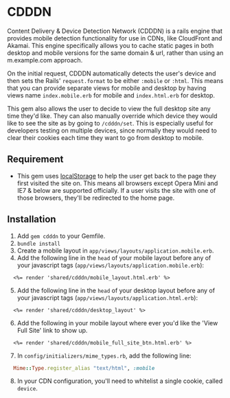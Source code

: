 # CDDDN

Content Delivery & Device Detection Network (CDDDN) is a rails engine that provides mobile detection functionality for use in CDNs, like CloudFront and Akamai. This engine specifically allows you to cache static pages in both desktop and mobile versions for the same domain & url, rather than using an m.example.com approach.

On the initial request, CDDDN automatically detects the user's device and then sets the Rails' `request.format` to be either `:mobile` or `:html`. This means that you can provide separate views for mobile and desktop by having views name `index.mobile.erb` for mobile and `index.html.erb` for desktop.

This gem also allows the user to decide to view the full desktop site any time they'd like. They can also manually override which device they would like to see the site as by going to `/cdddn/set`. This is especially useful for developers testing on multiple devices, since normally they would need to clear their cookies each time they want to go from desktop to mobile.

## Requirement

* This gem uses [localStorage](http://caniuse.com/#feat=namevalue-storage) to help the user get back to the page they first visited the site on. This means all browsers except Opera Mini and IE7 & below are supported officially. If a user visits the site with one of those browsers, they'll be redirected to the home page.

## Installation

1. Add `gem cdddn` to your Gemfile.
2. `bundle install`
3. Create a mobile layout in `app/views/layouts/application.mobile.erb`.
4. Add the following line in the `head` of your mobile layout before any of your javascript tags (`app/views/layouts/application.mobile.erb`):
  ```html+erb
    <%= render 'shared/cdddn/mobile_layout.html.erb' %>
  ```
5. Add the following line in the `head` of your desktop layout before any of your javascript tags (`app/views/layouts/application.html.erb`):
  ```html+erb
    <%= render 'shared/cdddn/desktop_layout' %>
  ```
6. Add the following in your mobile layout where ever you'd like the 'View Full Site' link to show up.
```html+erb
  <%= render 'shared/cdddn/mobile_full_site_btn.html.erb' %>
```
7. In `config/initializers/mime_types.rb`, add the following line:
```rb
  Mime::Type.register_alias "text/html", :mobile
```
8. In your CDN configuration, you'll need to whitelist a single cookie, called `device`.
